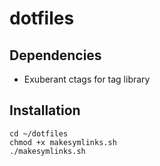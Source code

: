dotfiles
========

## Dependencies
- Exuberant ctags for tag library

## Installation 
    cd ~/dotfiles
    chmod +x makesymlinks.sh
    ./makesymlinks.sh
